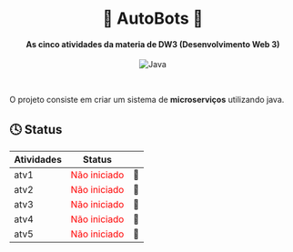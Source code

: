 <div align="center">

# 🚗 AutoBots 🚗

#### As cinco atividades da materia de DW3 (Desenvolvimento Web 3)

![Java](https://img.shields.io/badge/Java-ED8B00?style=for-the-badge&logo=openjdk&logoColor=white)

</div>

<br>

O projeto consiste em criar um sistema de <strong>microserviços</strong> utilizando java.

## 🕓 Status

| Atividades                                                | Status                                            |   |
|-----------------------------------------------------------|---------------------------------------------------|---| 
| atv1                                                      | <span style="color:red">Não iniciado</span>       |🔴|
| atv2                                                      | <span style="color:red">Não iniciado</span>       |🔴|
| atv3                                                      | <span style="color:red">Não iniciado</span>       |🔴|
| atv4                                                      | <span style="color:red">Não iniciado</span>       |🔴|
| atv5                                                      | <span style="color:red">Não iniciado</span>       |🔴|
